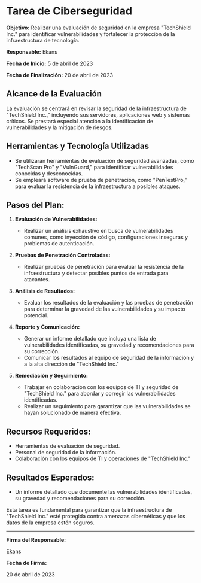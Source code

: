# Tarea de Ciberseguridad

**Objetivo:** Realizar una evaluación de seguridad en la empresa "TechShield Inc." para identificar vulnerabilidades y fortalecer la protección de la infraestructura de tecnología.

**Responsable:** Ekans

**Fecha de Inicio:** 5 de abril de 2023

**Fecha de Finalización:** 20 de abril de 2023

## Alcance de la Evaluación

La evaluación se centrará en revisar la seguridad de la infraestructura de "TechShield Inc.," incluyendo sus servidores, aplicaciones web y sistemas críticos. Se prestará especial atención a la identificación de vulnerabilidades y la mitigación de riesgos.

## Herramientas y Tecnología Utilizadas

- Se utilizarán herramientas de evaluación de seguridad avanzadas, como "TechScan Pro" y "VulnGuard," para identificar vulnerabilidades conocidas y desconocidas.
- Se empleará software de prueba de penetración, como "PenTestPro," para evaluar la resistencia de la infraestructura a posibles ataques.

## Pasos del Plan:

1. **Evaluación de Vulnerabilidades:**
   - Realizar un análisis exhaustivo en busca de vulnerabilidades comunes, como inyección de código, configuraciones inseguras y problemas de autenticación.

2. **Pruebas de Penetración Controladas:**
   - Realizar pruebas de penetración para evaluar la resistencia de la infraestructura y detectar posibles puntos de entrada para atacantes.

3. **Análisis de Resultados:**
   - Evaluar los resultados de la evaluación y las pruebas de penetración para determinar la gravedad de las vulnerabilidades y su impacto potencial.

4. **Reporte y Comunicación:**
   - Generar un informe detallado que incluya una lista de vulnerabilidades identificadas, su gravedad y recomendaciones para su corrección.
   - Comunicar los resultados al equipo de seguridad de la información y a la alta dirección de "TechShield Inc."

5. **Remediación y Seguimiento:**
   - Trabajar en colaboración con los equipos de TI y seguridad de "TechShield Inc." para abordar y corregir las vulnerabilidades identificadas.
   - Realizar un seguimiento para garantizar que las vulnerabilidades se hayan solucionado de manera efectiva.

## Recursos Requeridos:

- Herramientas de evaluación de seguridad.
- Personal de seguridad de la información.
- Colaboración con los equipos de TI y operaciones de "TechShield Inc."

## Resultados Esperados:

- Un informe detallado que documente las vulnerabilidades identificadas, su gravedad y recomendaciones para su corrección.

Esta tarea es fundamental para garantizar que la infraestructura de "TechShield Inc." esté protegida contra amenazas cibernéticas y que los datos de la empresa estén seguros.

---

**Firma del Responsable:**

Ekans

**Fecha de Firma:**

20 de abril de 2023
